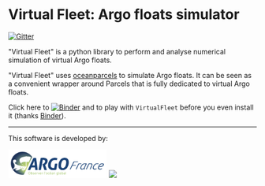# Virtual Fleet: Argo floats simulator

[![Gitter](https://badges.gitter.im/Argo-floats/virtual-fleet.svg)](https://gitter.im/Argo-floats/virtual-fleet?utm_source=badge&utm_medium=badge&utm_campaign=pr-badge)

"Virtual Fleet" is a python library to perform and analyse numerical simulation of virtual Argo floats.

"Virtual Fleet" uses [oceanparcels](http://oceanparcels.org/) to simulate Argo floats. It can be seen as a convenient wrapper around Parcels that is fully dedicated to virtual Argo floats.

Click here to [![Binder](https://img.shields.io/static/v1.svg?logo=Jupyter&label=Binder&message=Open+a+notebook+test&color=blue)](https://mybinder.org/v2/gh/obidam/VirtualFleet/master?labpath=examples%2Ftry_it_CustomPlans.ipynb) and to play with ``VirtualFleet`` before you even install it (thanks [Binder](mybinder.org)).

***
This software is developed by:
<div>
<img src="https://github.com/euroargodev/euroargodev.github.io/raw/master/img/logo/ArgoFrance-logo_banner-color.png" width="200"/>
<img src="https://www.umr-lops.fr/var/storage/images/_aliases/logo_main/medias-ifremer/medias-lops/logos/logo-lops-2/1459683-4-fre-FR/Logo-LOPS-2.png" width="70"/>
</div>
